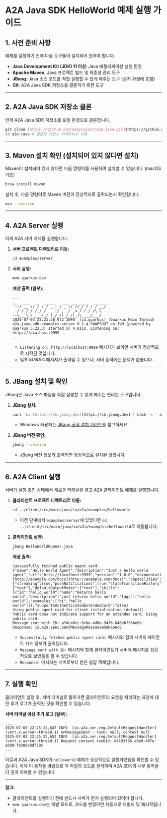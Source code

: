 # A2A Java SDK HelloWorld 예제 실행 가이드

## 1. 사전 준비 사항

예제를 실행하기 전에 다음 도구들이 설치되어 있어야 합니다.

* **Java Development Kit (JDK) 11 이상**: Java 애플리케이션 실행 환경
* **Apache Maven**: Java 프로젝트 빌드 및 의존성 관리 도구
* **JBang**: Java 소스 코드를 직접 실행할 수 있게 해주는 도구 (설치 과정에 포함)
* **Git**: A2A Java SDK 저장소를 클론하기 위한 도구

---

## 2. A2A Java SDK 저장소 클론

먼저 A2A Java SDK 저장소를 로컬 환경으로 클론합니다.

```bash
git clone [https://github.com/a2aproject/a2a-java.git](https://github.com/a2aproject/a2a-java.git)
cd a2a-java # 클론된 저장소 디렉토리로 이동
````

-----

## 3\. Maven 설치 확인 (설치되어 있지 않다면 설치)

Maven이 설치되어 있지 않다면 다음 명령어를 사용하여 설치할 수 있습니다. (macOS 기준)

```bash
brew install maven
```

설치 후, 다음 명령어로 Maven 버전이 정상적으로 출력되는지 확인합니다.

```bash
mvn --version
```

-----

## 4\. A2A Server 실행

이제 A2A 서버 예제를 실행합니다.

1.  **서버 프로젝트 디렉토리로 이동:**

    ```bash
    cd examples/server
    ```

2.  **서버 실행:**

    ```bash
    mvn quarkus:dev
    ```

    **예상 출력 (일부):**

    ```
    ...
    __  ____  __  _____   ___  __ ____  ______
     --/ __ \/ / / / _ | / _ \/ //_/ / / / __/
     -/ /_/ / /_/ / __ |/ , _/ ,< / /_/ /\ \
    --\___\_\____/_/ |_/_/|_/_/|_|\____/___/
    2025-07-03 22:21:30,972 INFO  [io.quarkus] (Quarkus Main Thread) a2a-java-sdk-examples-server 0.2.4-SNAPSHOT on JVM (powered by Quarkus 3.22.3) started in 4.811s. Listening on: http://localhost:9999
    ...
    ```

    * `Listening on: http://localhost:9999` 메시지가 보이면 서버가 정상적으로 시작된 것입니다.
    * 일부 `WARNING` 메시지가 출력될 수 있으나, 서버 동작에는 문제가 없습니다.

-----

## 5\. JBang 설치 및 확인

JBang은 Java 소스 파일을 직접 실행할 수 있게 해주는 편리한 도구입니다.

1.  **JBang 설치:**

    ```bash
    curl -Ls [https://sh.jbang.dev](https://sh.jbang.dev) | bash -s - app setup
    ```

    * Windows 사용자는 [JBang 공식 설치 가이드](https://www.jbang.dev/documentation/guide/latest/installation.html)를 참고하세요.

2.  **JBang 버전 확인:**

    ```bash
    jbang --version
    ```

    * JBang 버전 정보가 출력되면 정상적으로 설치된 것입니다.

-----

## 6\. A2A Client 실행

서버가 실행 중인 상태에서 새로운 터미널을 열고 A2A 클라이언트 예제를 실행합니다.

1.  **클라이언트 프로젝트 디렉토리로 이동:**

    ```bash
    cd ../client/src/main/java/io/a2a/examples/helloworld
    ```

    * 이전 단계에서 `examples/server`에 있었다면 `cd ../client/src/main/java/io/a2a/examples/helloworld`로 이동합니다.

2.  **클라이언트 실행:**

    ```bash
    jbang HelloWorldRunner.java
    ```

    **예상 출력:**

    ```
    Successfully fetched public agent card:
    {"name":"Hello World Agent","description":"Just a hello world agent","url":"http://localhost:9999","version":"1.0.0","documentationUrl":"[http://example.com/docs](http://example.com/docs)","capabilities":{"streaming":true,"pushNotifications":true,"stateTransitionHistory":true},"defaultInputModes":["text"],"defaultOutputModes":["text"],"skills":[{"id":"hello_world","name":"Returns hello world","description":"just returns hello world","tags":["hello world"],"examples":["hi","hello world"]}],"supportsAuthenticatedExtendedCard":false}
    Using public agent card for client initialization (default).
    Public card does not indicate support for an extended card. Using public card.
    Message sent with ID: af4ce0cc-9cbe-4d6e-94f6-646ebf36be6b
    Response: io.a2a.spec.SendMessageResponse@ebaa6cb
    ```

    * `Successfully fetched public agent card:` 메시지와 함께 서버의 에이전트 카드 정보가 출력됩니다.
    * `Message sent with ID:` 메시지와 함께 클라이언트가 서버에 메시지를 성공적으로 보냈음을 알 수 있습니다.
    * `Response:` 메시지는 서버로부터 받은 응답 객체입니다.

-----

## 7\. 실행 확인

클라이언트 실행 후, 서버 터미널로 돌아가면 클라이언트의 요청을 처리하는 과정에 대한 추가 로그가 출력된 것을 확인할 수 있습니다.

**서버 터미널 예상 추가 로그 (일부):**

```
...
2025-07-03 22:25:22,647 INFO  [io.a2a.ser.req.DefaultRequestHandler] (vert.x-worker-thread-1) onMessageSend - task: null; context null
2025-07-03 22:25:22,653 INFO  [io.a2a.ser.req.DefaultRequestHandler] (vert.x-worker-thread-1) Request context taskId: d4193365-a9e0-487e-ab90-f020da0df20c
...
```

이로써 A2A Java SDK의 `helloworld` 예제가 성공적으로 실행되었음을 확인할 수 있습니다. 이제 이 동작을 바탕으로 각 파일의 코드를 분석하며 A2A SDK의 내부 동작을 더 깊이 이해할 수 있습니다.

-----

**참고:**

* 클라이언트를 실행하기 전에 반드시 서버가 먼저 실행되어 있어야 합니다.
* `mvn quarkus:dev`는 개발 모드로, 코드를 변경하면 자동으로 재빌드 및 재시작됩니다.
